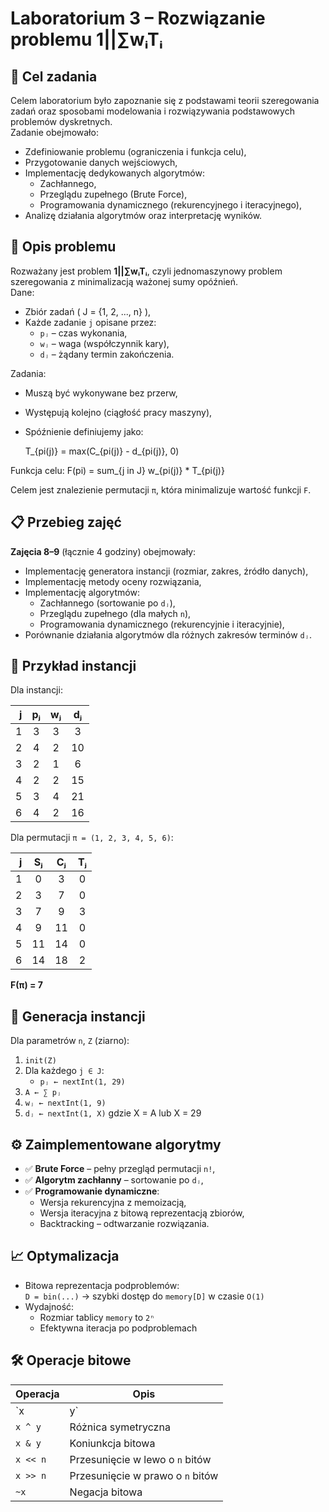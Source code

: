 # Laboratorium 3 – Rozwiązanie problemu 1||∑wᵢTᵢ

## 🎯 Cel zadania

Celem laboratorium było zapoznanie się z podstawami teorii szeregowania zadań oraz sposobami modelowania i rozwiązywania podstawowych problemów dyskretnych.  
Zadanie obejmowało:
- Zdefiniowanie problemu (ograniczenia i funkcja celu),
- Przygotowanie danych wejściowych,
- Implementację dedykowanych algorytmów:
  - Zachłannego,
  - Przeglądu zupełnego (Brute Force),
  - Programowania dynamicznego (rekurencyjnego i iteracyjnego),
- Analizę działania algorytmów oraz interpretację wyników.

## 🧠 Opis problemu

Rozważany jest problem **1||∑wᵢTᵢ**, czyli jednomaszynowy problem szeregowania z minimalizacją ważonej sumy opóźnień.  
Dane:
- Zbiór zadań \( J = \{1, 2, ..., n\} \),
- Każde zadanie `j` opisane przez:
  - `pⱼ` – czas wykonania,
  - `wⱼ` – waga (współczynnik kary),
  - `dⱼ` – żądany termin zakończenia.

Zadania:
- Muszą być wykonywane bez przerw,
- Występują kolejno (ciągłość pracy maszyny),
- Spóźnienie definiujemy jako:

  T_{pi(j)} = max(C_{pi(j)} - d_{pi(j)}, 0)

Funkcja celu:
F(pi) = sum_{j in J} w_{pi(j)} * T_{pi(j)}

Celem jest znalezienie permutacji `π`, która minimalizuje wartość funkcji `F`.

## 📋 Przebieg zajęć

**Zajęcia 8–9** (łącznie 4 godziny) obejmowały:
- Implementację generatora instancji (rozmiar, zakres, źródło danych),
- Implementację metody oceny rozwiązania,
- Implementację algorytmów:
  - Zachłannego (sortowanie po `dⱼ`),
  - Przeglądu zupełnego (dla małych `n`),
  - Programowania dynamicznego (rekurencyjnie i iteracyjnie),
- Porównanie działania algorytmów dla różnych zakresów terminów `dⱼ`.


## 🧪 Przykład instancji

Dla instancji:

| j | pⱼ | wⱼ | dⱼ |
|--:|:--:|:--:|:--:|
| 1 | 3  | 3  | 3  |
| 2 | 4  | 2  | 10 |
| 3 | 2  | 1  | 6  |
| 4 | 2  | 2  | 15 |
| 5 | 3  | 4  | 21 |
| 6 | 4  | 2  | 16 |

Dla permutacji `π = (1, 2, 3, 4, 5, 6)`:

| j | Sⱼ | Cⱼ | Tⱼ |
|--:|:--:|:--:|:--:|
| 1 | 0  | 3  | 0  |
| 2 | 3  | 7  | 0  |
| 3 | 7  | 9  | 3  |
| 4 | 9  | 11 | 0  |
| 5 | 11 | 14 | 0  |
| 6 | 14 | 18 | 2  |

**F(π) = 7**

## 🧬 Generacja instancji

Dla parametrów `n`, `Z` (ziarno):

1. `init(Z)`  
2. Dla każdego `j ∈ J`:  
   - `pⱼ ← nextInt(1, 29)`  
3. `A ← ∑ pⱼ`  
4. `wⱼ ← nextInt(1, 9)`  
5. `dⱼ ← nextInt(1, X)` gdzie X = A lub X = 29

## ⚙️ Zaimplementowane algorytmy

- ✅ **Brute Force** – pełny przegląd permutacji `n!`,
- ✅ **Algorytm zachłanny** – sortowanie po `dⱼ`,
- ✅ **Programowanie dynamiczne**:
  - Wersja rekurencyjna z memoizacją,
  - Wersja iteracyjna z bitową reprezentacją zbiorów,
  - Backtracking – odtwarzanie rozwiązania.

## 📈 Optymalizacja

- Bitowa reprezentacja podproblemów:  
  `D = bin(...)` → szybki dostęp do `memory[D]` w czasie `O(1)`  
- Wydajność:
  - Rozmiar tablicy `memory` to `2ⁿ`
  - Efektywna iteracja po podproblemach

## 🛠 Operacje bitowe

| Operacja | Opis                              |
|----------|-----------------------------------|
| `x | y`  | Alternatywa bitowa                |
| `x ^ y`  | Różnica symetryczna               |
| `x & y`  | Koniunkcja bitowa                 |
| `x << n` | Przesunięcie w lewo o `n` bitów   |
| `x >> n` | Przesunięcie w prawo o `n` bitów  |
| `~x`     | Negacja bitowa                    |
